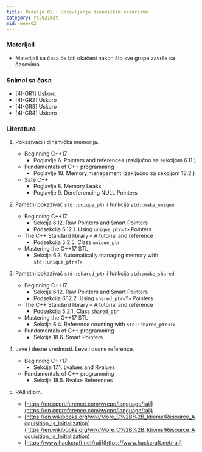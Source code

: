 ```yaml
---
title: Nedelja 02 - Upravljanje dinamičkim resursima
category: rs2021mat
mid: week02
---
```


### Materijali

- Materijali sa časa će biti okačeni nakon što sve grupe završe sa časovima

### Snimci sa časa

- [4I-GR1] Uskoro
- [4I-GR2] Uskoro
- [4I-GR3] Uskoro
- [4I-GR4] Uskoro

### Literatura

1. Pokazivači i dinamička memorija.
    - Beginning C++17
        - Poglavlje 6. Pointers and references (zaključno sa sekcijom 6.11.)
    - Fundamentals of C++ programming
        - Poglavlje 18. Memory management (zaključno sa sekcijom 18.2.)
    - Safe C++
        - Poglavlje 8. Memory Leaks
        - Poglavlje 9. Dereferencing NULL Pointers

1. Pametni pokazivač `std::unique_ptr` i funkcija `std::make_unique`.
    - Beginning C++17
        - Sekcija 6.12. Raw Pointers and Smart Pointers
        - Podsekcija 6.12.1. Using `unique_ptr<T>` Pointers
    - The C++ Standard library – A tutorial and reference
        - Podsekcija 5.2.5. Class `unique_ptr`
    - Mastering the C++17 STL
        - Sekcija 6.3. Automatically managing memory with `std::unique_ptr<T>`

1. Pametni pokazivač `std::shared_ptr` i funkcija `std::make_shared`.
    - Beginning C++17
        - Sekcija 6.12. Raw Pointers and Smart Pointers
        - Podsekcija 6.12.2. Using `shared_ptr<T>` Pointers
    - The C++ Standard library – A tutorial and reference
        - Podsekcija 5.2.1. Class `shared_ptr`
    - Mastering the C++17 STL
        - Sekcija 6.4. Reference counting with `std::shared_ptr<T>`
    - Fundamentals of C++ programming
        - Sekcija 18.6. Smart Pointers

1. Leve i desne vrednosti. Leve i desne reference.
    - Beginning C++17
        - Sekcija 17.1. Lvalues and Rvalues
    - Fundamentals of C++ programming
        - Sekcija 18.5. Rvalue References

1. RAII idiom.
    - [https://en.cppreference.com/w/cpp/language/raii](https://en.cppreference.com/w/cpp/language/raii)
    - [https://en.wikibooks.org/wiki/More_C%2B%2B_Idioms/Resource_Acquisition_Is_Initialization](https://en.wikibooks.org/wiki/More_C%2B%2B_Idioms/Resource_Acquisition_Is_Initialization)
    - [https://www.hackcraft.net/raii](https://www.hackcraft.net/raii)
